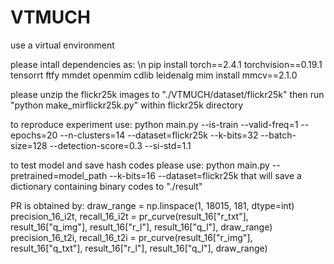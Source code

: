 # VTMUCH

use a virtual environment

please intall dependencies as: \n
pip install torch==2.4.1 torchvision==0.19.1 tensorrt ftfy mmdet openmim cdlib leidenalg
mim install mmcv==2.1.0

please unzip the flickr25k images to "./VTMUCH/dataset/flickr25k"
then run "python make_mirflickr25k.py" within flickr25k directory

to reproduce experiment use:
python main.py --is-train --valid-freq=1 --epochs=20 --n-clusters=14 --dataset=flickr25k --k-bits=32 --batch-size=128 --detection-score=0.3 --si-std=1.1

to test model and save hash codes please use:
python main.py --pretrained=model_path --k-bits=16 --dataset=flickr25k
that will save a dictionary containing binary codes to "./result"

PR is obtained by:
draw_range = np.linspace(1, 18015, 181, dtype=int)
precision_16_i2t, recall_16_i2t = pr_curve(result_16["r_txt"], result_16["q_img"], result_16["r_l"], result_16["q_l"], draw_range)
precision_16_t2i, recall_16_t2i = pr_curve(result_16["r_img"], result_16["q_txt"], result_16["r_l"], result_16["q_l"], draw_range)
